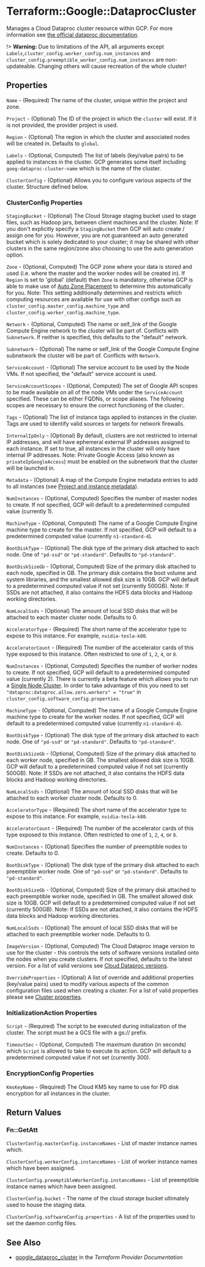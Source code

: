 # Terraform::Google::DataprocCluster

Manages a Cloud Dataproc cluster resource within GCP. For more information see
[the official dataproc documentation](https://cloud.google.com/dataproc/).


!> **Warning:** Due to limitations of the API, all arguments except
`Labels`,`cluster_config.worker_config.num_instances` and `cluster_config.preemptible_worker_config.num_instances` are non-updateable. Changing others will cause recreation of the
whole cluster!

## Properties

`Name` - (Required) The name of the cluster, unique within the project and
zone.

`Project` - (Optional) The ID of the project in which the `cluster` will exist. If it
is not provided, the provider project is used.

`Region` - (Optional) The region in which the cluster and associated nodes will be created in.
Defaults to `global`.

`Labels` - (Optional, Computed) The list of labels (key/value pairs) to be applied to
instances in the cluster. GCP generates some itself including `goog-dataproc-cluster-name`
which is the name of the cluster.

`ClusterConfig` - (Optional) Allows you to configure various aspects of the cluster.
Structure defined below.

### ClusterConfig Properties

`StagingBucket` - (Optional) The Cloud Storage staging bucket used to stage files,
such as Hadoop jars, between client machines and the cluster.
Note: If you don't explicitly specify a `StagingBucket`
then GCP will auto create / assign one for you. However, you are not guaranteed
an auto generated bucket which is solely dedicated to your cluster; it may be shared
with other clusters in the same region/zone also choosing to use the auto generation
option.

`Zone` - (Optional, Computed) The GCP zone where your data is stored and used (i.e. where
the master and the worker nodes will be created in). If `Region` is set to 'global' (default)
then `Zone` is mandatory, otherwise GCP is able to make use of [Auto Zone Placement](https://cloud.google.com/dataproc/docs/concepts/auto-zone)
to determine this automatically for you.
Note: This setting additionally determines and restricts
which computing resources are available for use with other configs such as
`cluster_config.master_config.machine_type` and `cluster_config.worker_config.machine_type`.

`Network` - (Optional, Computed) The name or self_link of the Google Compute Engine
network to the cluster will be part of. Conflicts with `Subnetwork`.
If neither is specified, this defaults to the "default" network.

`Subnetwork` - (Optional) The name or self_link of the Google Compute Engine
subnetwork the cluster will be part of. Conflicts with `Network`.

`ServiceAccount` - (Optional) The service account to be used by the Node VMs.
If not specified, the "default" service account is used.

`ServiceAccountScopes` - (Optional, Computed) The set of Google API scopes to be made available
on all of the node VMs under the `ServiceAccount` specified. These can be
either FQDNs, or scope aliases. The following scopes are necessary to ensure
the correct functioning of the cluster:.

`Tags` - (Optional) The list of instance tags applied to instances in the cluster.
Tags are used to identify valid sources or targets for network firewalls.

`InternalIpOnly` - (Optional) By default, clusters are not restricted to internal IP addresses,
and will have ephemeral external IP addresses assigned to each instance. If set to true, all
instances in the cluster will only have internal IP addresses. Note: Private Google Access
(also known as `privateIpGoogleAccess`) must be enabled on the subnetwork that the cluster
will be launched in.

`Metadata` - (Optional) A map of the Compute Engine metadata entries to add to all instances
(see [Project and instance metadata](https://cloud.google.com/compute/docs/storing-retrieving-metadata#project_and_instance_metadata)).

`NumInstances` - (Optional, Computed) Specifies the number of master nodes to create.
If not specified, GCP will default to a predetermined computed value (currently 1).

`MachineType` - (Optional, Computed) The name of a Google Compute Engine machine type
to create for the master. If not specified, GCP will default to a predetermined
computed value (currently `n1-standard-4`).

`BootDiskType` - (Optional) The disk type of the primary disk attached to each node.
One of `"pd-ssd"` or `"pd-standard"`. Defaults to `"pd-standard"`.

`BootDiskSizeGb` - (Optional, Computed) Size of the primary disk attached to each node, specified
in GB. The primary disk contains the boot volume and system libraries, and the
smallest allowed disk size is 10GB. GCP will default to a predetermined
computed value if not set (currently 500GB). Note: If SSDs are not
attached, it also contains the HDFS data blocks and Hadoop working directories.

`NumLocalSsds` - (Optional) The amount of local SSD disks that will be
attached to each master cluster node. Defaults to 0.

`AcceleratorType` - (Required) The short name of the accelerator type to expose to this instance. For example, `nvidia-tesla-k80`.

`AcceleratorCount` - (Required) The number of the accelerator cards of this type exposed to this instance. Often restricted to one of `1`, `2`, `4`, or `8`.

`NumInstances` - (Optional, Computed) Specifies the number of worker nodes to create.
If not specified, GCP will default to a predetermined computed value (currently 2).
There is currently a beta feature which allows you to run a
[Single Node Cluster](https://cloud.google.com/dataproc/docs/concepts/single-node-clusters).
In order to take advantage of this you need to set
`"dataproc:dataproc.allow.zero.workers" = "true"` in
`cluster_config.software_config.properties`.

`MachineType` - (Optional, Computed) The name of a Google Compute Engine machine type
to create for the worker nodes. If not specified, GCP will default to a predetermined
computed value (currently `n1-standard-4`).

`BootDiskType` - (Optional) The disk type of the primary disk attached to each node.
One of `"pd-ssd"` or `"pd-standard"`. Defaults to `"pd-standard"`.

`BootDiskSizeGb` - (Optional, Computed) Size of the primary disk attached to each worker node, specified
in GB. The smallest allowed disk size is 10GB. GCP will default to a predetermined
computed value if not set (currently 500GB). Note: If SSDs are not
attached, it also contains the HDFS data blocks and Hadoop working directories.

`NumLocalSsds` - (Optional) The amount of local SSD disks that will be
attached to each worker cluster node. Defaults to 0.

`AcceleratorType` - (Required) The short name of the accelerator type to expose to this instance. For example, `nvidia-tesla-k80`.

`AcceleratorCount` - (Required) The number of the accelerator cards of this type exposed to this instance. Often restricted to one of `1`, `2`, `4`, or `8`.

`NumInstances` - (Optional) Specifies the number of preemptible nodes to create.
Defaults to 0.

`BootDiskType` - (Optional) The disk type of the primary disk attached to each preemptible worker node.
One of `"pd-ssd"` or `"pd-standard"`. Defaults to `"pd-standard"`.

`BootDiskSizeGb` - (Optional, Computed) Size of the primary disk attached to each preemptible worker node, specified
in GB. The smallest allowed disk size is 10GB. GCP will default to a predetermined
computed value if not set (currently 500GB). Note: If SSDs are not
attached, it also contains the HDFS data blocks and Hadoop working directories.

`NumLocalSsds` - (Optional) The amount of local SSD disks that will be
attached to each preemptible worker node. Defaults to 0.

`ImageVersion` - (Optional, Computed) The Cloud Dataproc image version to use
for the cluster - this controls the sets of software versions
installed onto the nodes when you create clusters. If not specified, defaults to the
latest version. For a list of valid versions see
[Cloud Dataproc versions](https://cloud.google.com/dataproc/docs/concepts/dataproc-versions).

`OverrideProperties` - (Optional) A list of override and additional properties (key/value pairs)
used to modify various aspects of the common configuration files used when creating
a cluster. For a list of valid properties please see
[Cluster properties](https://cloud.google.com/dataproc/docs/concepts/cluster-properties).

### InitializationAction Properties

`Script` - (Required) The script to be executed during initialization of the cluster.
The script must be a GCS file with a gs:// prefix.

`TimeoutSec` - (Optional, Computed) The maximum duration (in seconds) which `Script` is
allowed to take to execute its action. GCP will default to a predetermined
computed value if not set (currently 300).

### EncryptionConfig Properties

`KmsKeyName` - (Required) The Cloud KMS key name to use for PD disk encryption for
all instances in the cluster.


## Return Values

### Fn::GetAtt

`ClusterConfig.masterConfig.instanceNames` - List of master instance names which.

`ClusterConfig.workerConfig.instanceNames` - List of worker instance names which have been assigned.

`ClusterConfig.preemptibleWorkerConfig.instanceNames` - List of preemptible instance names which have been assigned.

`ClusterConfig.bucket` - The name of the cloud storage bucket ultimately used to house the staging data.

`ClusterConfig.softwareConfig.properties` - A list of the properties used to set the daemon config files.

## See Also

* [google_dataproc_cluster](https://www.terraform.io/docs/providers/google/r/dataproc_cluster.html) in the _Terraform Provider Documentation_